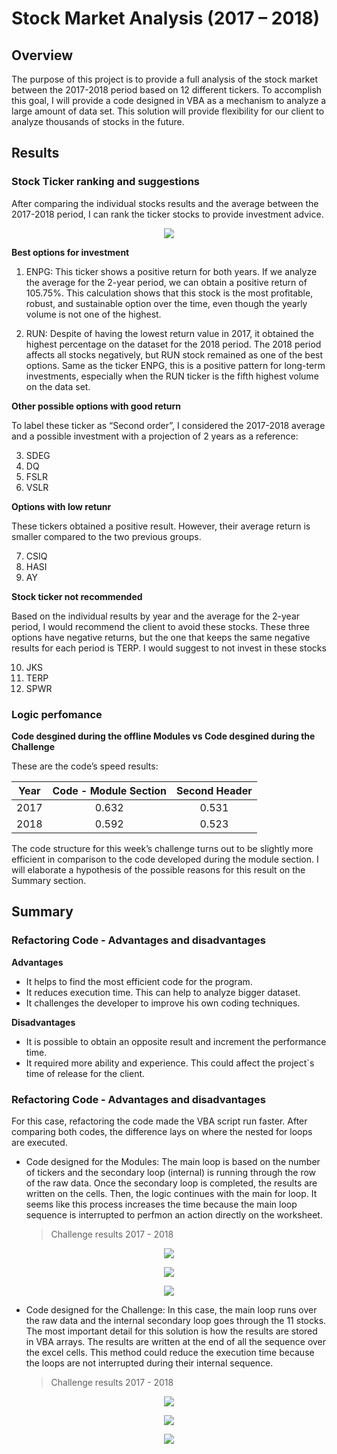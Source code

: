 # Stock Market Analysis (2017 – 2018)
## Overview
The purpose of this project is to provide a full analysis of the stock market between the 2017-2018 period based on 12 different tickers. 
To accomplish this goal, I will provide a code designed in VBA as a mechanism to analyze a large amount of data set. This solution will provide flexibility for our client to analyze thousands of stocks in the future. 

## Results
### Stock Ticker ranking and suggestions
After comparing the individual stocks results and the average between the 2017-2018 period, I can rank the ticker stocks to provide investment advice.

<p align="center"><img src="https://user-images.githubusercontent.com/88695570/131441155-2054b725-8e36-4b9c-9a7c-304b2c3acacc.png">

  **Best options for investment**

  1. ENPG: This ticker shows a positive return for both years. If we analyze the average for the 2-year period, we can obtain a positive return of 105.75%. This calculation shows   that this stock is the most profitable, robust, and sustainable option over the time, even though the yearly volume is not one of the highest. 
  
  2. RUN: Despite of having the lowest return value in 2017, it obtained the highest percentage on the dataset for the 2018 period.  The 2018 period affects all stocks negatively,   but RUN stock remained as one of the best options. Same as the ticker ENPG, this is a positive pattern for long-term investments, especially when the RUN ticker is the fifth       highest volume on the data set.
 
  **Other possible options with good return**
  
  To label these ticker as “Second order”, I considered the 2017-2018 average and a possible investment with a projection of 2 years as a reference:
  
  3. SDEG
  4. DQ
  5. FSLR
  6. VSLR

  **Options with low retunr**
  
  These tickers obtained a positive result. However, their average return is smaller compared to the two previous groups.

  7. CSIQ
  8. HASI
  9. AY

  **Stock ticker not recommended**

  Based on the individual results by year and the average for the 2-year period, I would recommend the client to avoid these stocks. These three options have negative returns, but   the one that keeps the same negative results for each period is TERP. I would suggest to not invest in these stocks
  
  10. JKS
  11. TERP  
  12. SPWR

### Logic perfomance
  **Code desgined during the offline Modules vs Code desgined during the Challenge**
  
  These are the code’s speed results: 
  
  |   Year    |   Code - Module Section  | Second Header |
  |   :---:   |           :---:          |    :---:      |
  |   2017    |           0.632          |    0.531      |   
  |   2018    |           0.592          |    0.523      |  
  
  The code structure for this week’s challenge turns out to be slightly more efficient in comparison to the code developed during the module section. I will elaborate a hypothesis   of the possible reasons for this result on the Summary section.  

## Summary  
### Refactoring Code - Advantages and disadvantages
  **Advantages**
  - It helps to find the most efficient code for the program.
  - It reduces execution time. This can help to analyze bigger dataset.
  - It challenges the developer to improve his own coding techniques.

  **Disadvantages**
  - It is possible to obtain an opposite result and increment the performance time. 
  - It required more ability and experience. This could affect the project`s time of release for the client. 

### Refactoring Code - Advantages and disadvantages
For this case, refactoring the code made the VBA script run faster. After comparing both codes, the difference lays on where the nested for loops are executed. 

  - Code designed for the Modules: The main loop is based on the number of tickers and the secondary loop (internal) is running through the row of the raw data. Once the secondary   loop is completed, the results are written on the cells. Then, the logic continues with the main for loop. It seems like this process increases the time because the main loop     sequence is interrupted to perfmon an action directly on the worksheet.
 
    >Challenge results 2017 - 2018

  <p align="center"><img src="https://user-images.githubusercontent.com/88695570/131445053-e1ce4395-f363-4829-8481-91ffa4eaa8aa.png">
  <p align="center"><img src="https://user-images.githubusercontent.com/88695570/131445059-ae5393fa-49c0-4a9e-a35e-e6f3144e3861.png">
  <p align="center"><img src="https://user-images.githubusercontent.com/88695570/131443944-8d84d91a-c042-46e0-a116-64b39a6d7f82.png">

  - Code designed for the Challenge: In this case, the main loop runs over the raw data and the internal secondary loop goes through the 11 stocks. The most important detail for     this solution is how the results are stored in VBA arrays. The results are written at the end of all the sequence over the excel cells.
  This method could reduce the execution time because the loops are not interrupted during their internal sequence. 
 
    >Challenge results 2017 - 2018

  <p align="center"><img src="https://user-images.githubusercontent.com/88695570/131444485-2fbfa589-37b4-46d1-99a7-0475ad021e20.png">
  <p align="center"><img src="https://user-images.githubusercontent.com/88695570/131444490-03524984-aa65-415e-8d3e-cb574b66c5dc.png">
  <p align="center"><img src="https://user-images.githubusercontent.com/88695570/131445353-df0fd365-bd55-47b9-b728-b3f14a495ee6.png">

